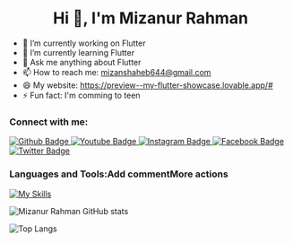 <h1 align="center">Hi 👋, I'm Mizanur Rahman</h1>

- 🔭 I’m currently working on Flutter
- 🌱 I’m currently learning Flutter
- 💬 Ask me anything about Flutter 
- 📫 How to reach me: mizanshaheb644@gmail.com
- 😄 My website: https://preview--my-flutter-showcase.lovable.app/#
- ⚡ Fun fact: I'm comming to teen
  
### Connect with me:
<div id="badges">
  <a href="https://github.com/mizan77mr">
    <img src="https://img.shields.io/badge/Github-white?style=for-the-badge&logo=Github&logoColor=black" alt="Github Badge"/>
  </a>
  <a href="https://www.youtube.com/@mrtricks6864">
    <img src="https://img.shields.io/badge/YouTube-red?style=for-the-badge&logo=youtube&logoColor=white" alt="Youtube Badge"/>
  </a>
   <a href="https://www.instagram.com/mdmizanur220/">
    <img src="https://img.shields.io/badge/Instagram-purple?style=for-the-badge&logo=instagram&logoColor=white" alt="Instagram Badge"/>
  </a>
   <a href="https://www.facebook.com/mizanur.rahman.442211">
    <img src="https://img.shields.io/badge/Facebook-blue?style=for-the-badge&logo=facebook&logoColor=white" alt="Facebook Badge"/>
  </a>
   <a href="https://x.com/mizan77mr">
    <img src="https://img.shields.io/badge/Twitter-blue?style=for-the-badge&logo=twitter&logoColor=white" alt="Twitter Badge"/>
  </a>
</div>

### Languages and Tools:Add commentMore actions
[![My Skills](https://skillicons.dev/icons?i=flutter,dart,firebase,github,git,postman,&perline=5)](https://skillicons.dev)

![Mizanur Rahman GitHub stats](https://github-readme-stats.vercel.app/api?username=mizan77mr&show_icons=true&theme=dark)

![Top Langs](https://github-readme-stats.vercel.app/api/top-langs/?username=mizan77mr&theme=dark)


<br>
